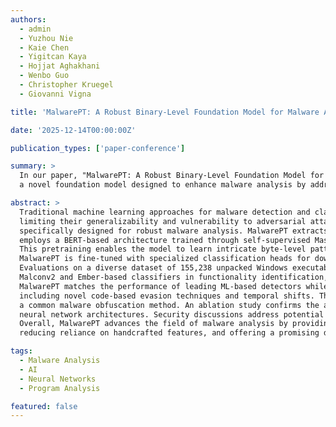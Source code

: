 ```yaml
---
authors:
  - admin
  - Yuzhou Nie
  - Kaie Chen
  - Yigitcan Kaya
  - Hojjat Aghakhani 
  - Wenbo Guo
  - Christopher Kruegel
  - Giovanni Vigna

title: 'MalwarePT: A Robust Binary-Level Foundation Model for Malware Analysis'

date: '2025-12-14T00:00:00Z'

publication_types: ['paper-conference']

summary: >
  In our paper, "MalwarePT: A Robust Binary-Level Foundation Model for Malware Analysis," we introduce MalwarePT, 
  a novel foundation model designed to enhance malware analysis by addressing key limitations of existing machine learning (ML) approaches.

abstract: >
  Traditional machine learning approaches for malware detection and classification often rely on handcrafted features and supervised learning, 
  limiting their generalizability and vulnerability to adversarial attacks. This paper presents MalwarePT, a binary-level foundation model 
  specifically designed for robust malware analysis. MalwarePT extracts raw bytes from the code segments of Windows PE malware binaries and 
  employs a BERT-based architecture trained through self-supervised Masked Language Modeling on a large corpus of unlabeled malware samples. 
  This pretraining enables the model to learn intricate byte-level patterns and dependencies inherent in malicious code. Subsequently, 
  MalwarePT is fine-tuned with specialized classification heads for downstream tasks, including functionality classification and malware detection. 
  Evaluations on a diverse dataset of 155,238 unpacked Windows executables demonstrate that MalwarePT outperforms state-of-the-art models like 
  Malconv2 and Ember-based classifiers in functionality identification, achieving higher precision, recall, and F1-scores. In malware detection, 
  MalwarePT matches the performance of leading ML-based detectors while exhibiting superior robustness against various adversarial attacks, 
  including novel code-based evasion techniques and temporal shifts. The model maintains effectiveness even in the presence of packing, 
  a common malware obfuscation method. An ablation study confirms the advantage of MalwarePT’s multi-head attention mechanism over alternative 
  neural network architectures. Security discussions address potential evasion strategies and propose solutions to enhance MalwarePT’s resilience further. 
  Overall, MalwarePT advances the field of malware analysis by providing a more generalizable and adversarially robust foundation model, 
  reducing reliance on handcrafted features, and offering a promising direction for future research in resilient malware detection systems.

tags:
  - Malware Analysis
  - AI
  - Neural Networks
  - Program Analysis

featured: false
---
```

